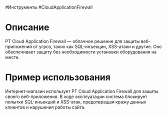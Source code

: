 #Инструменты #CloudApplicationFirewall

# Описание

PT Cloud Application Firewall — облачное решение для защиты веб-приложений от угроз, таких как SQL-инъекции, XSS-атаки и другие. Оно обеспечивает защиту без необходимости установки оборудования на месте.

# Пример использования

Интернет-магазин использует PT Cloud Application Firewall для защиты своего веб-приложения. В ходе эксплуатации система блокирует попытки SQL-инъекций и XSS-атак, предотвращая кражу данных клиентов и нарушения работы сайта.